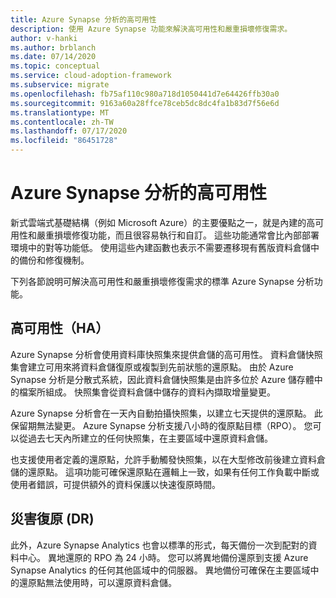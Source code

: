 ```yaml
---
title: Azure Synapse 分析的高可用性
description: 使用 Azure Synapse 功能來解決高可用性和嚴重損壞修復需求。
author: v-hanki
ms.author: brblanch
ms.date: 07/14/2020
ms.topic: conceptual
ms.service: cloud-adoption-framework
ms.subservice: migrate
ms.openlocfilehash: fb75af110c980a718d1050441d7e64426ffb30a0
ms.sourcegitcommit: 9163a60a28ffce78ceb5dc8dc4fa1b83d7f56e6d
ms.translationtype: MT
ms.contentlocale: zh-TW
ms.lasthandoff: 07/17/2020
ms.locfileid: "86451728"
---
```

# <a name="high-availability-for-azure-synapse-analytics"></a>Azure Synapse 分析的高可用性

新式雲端式基礎結構（例如 Microsoft Azure）的主要優點之一，就是內建的高可用性和嚴重損壞修復功能，而且很容易執行和自訂。 這些功能通常會比內部部署環境中的對等功能低。 使用這些內建函數也表示不需要遷移現有舊版資料倉儲中的備份和修復機制。

下列各節說明可解決高可用性和嚴重損壞修復需求的標準 Azure Synapse 分析功能。

## <a name="high-availability-ha"></a>高可用性（HA）

Azure Synapse 分析會使用資料庫快照集來提供倉儲的高可用性。 資料倉儲快照集會建立可用來將資料倉儲復原或複製到先前狀態的還原點。 由於 Azure Synapse 分析是分散式系統，因此資料倉儲快照集是由許多位於 Azure 儲存體中的檔案所組成。 快照集會從資料倉儲中儲存的資料內擷取增量變更。

Azure Synapse 分析會在一天內自動拍攝快照集，以建立七天提供的還原點。 此保留期無法變更。 Azure Synapse 分析支援八小時的復原點目標（RPO）。 您可以從過去七天內所建立的任何快照集，在主要區域中還原資料倉儲。

也支援使用者定義的還原點，允許手動觸發快照集，以在大型修改前後建立資料倉儲的還原點。 這項功能可確保還原點在邏輯上一致，如果有任何工作負載中斷或使用者錯誤，可提供額外的資料保護以快速復原時間。

## <a name="disaster-recovery-dr"></a>災害復原 (DR)

此外，Azure Synapse Analytics 也會以標準的形式，每天備份一次到配對的資料中心。 異地還原的 RPO 為 24 小時。 您可以將異地備份還原到支援 Azure Synapse Analytics 的任何其他區域中的伺服器。 異地備份可確保在主要區域中的還原點無法使用時，可以還原資料倉儲。
